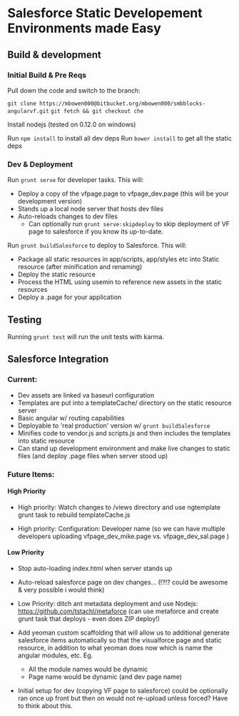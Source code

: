 # Salesforce Static Developement Environments made Easy

## Build & development

### Initial Build & Pre Reqs

Pull down the code and switch to the branch:

`git clone https://mbowen000@bitbucket.org/mbowen000/smbblocks-angularvf.git`
`git fetch && git checkout che`

Install nodejs (tested on 0.12.0 on windows)

Run `npm install` to install all dev deps
Run `bower install` to get all the static deps

### Dev & Deployment

Run `grunt serve` for developer tasks. This will:

- Deploy a copy of the vfpage.page to vfpage_dev.page (this will be your development version)
- Stands up a local node server that hosts dev files
- Auto-reloads changes to dev files
  - Can optionally run `grunt serve:skipdeploy` to skip deployment of VF page to salesforce if you know its up-to-date.

Run `grunt buildSalesforce` to deploy to Salesforce. This will:

- Package all static resources in app/scripts, app/styles etc into Static resource (after minification and renaming)
- Deploy the static resource
- Process the HTML using usemin to reference new assets in the static resources
- Deploy a .page for your application

## Testing

Running `grunt test` will run the unit tests with karma.

## Salesforce Integration

### Current:
- Dev assets are linked va baseurl configuration
- Templates are put into a templateCache/ directory on the static resource server
- Basic angular w/ routing capabilities
- Deployable to 'real production' version w/ `grunt buildSalesforce`
- Minifies code to vendor.js and scripts.js and then includes the templates into static resource
- Can stand up development environment and make live changes to static files (and deploy .page files when server stood up)

### Future Items:

#### High Priority

- High priority: Watch changes to /views directory and use ngtemplate grunt task to rebuild templateCache.js

- High priority: Configuration: Developer name (so we can have multiple developers uploading vfpage_dev_mike.page vs. vfpage_dev_sal.page )

#### Low Priority

- Stop auto-loading index.html when server stands up

- Auto-reload salesforce page on dev changes... (!?!? could be awesome & very possible i would think)

- Low Priority: ditch ant metadata deployment and use Nodejs: https://github.com/tstachl/metaforce (can use metaforce and create grunt task that deploys - even does ZIP deploy!)

- Add yeoman custom scaffolding that will allow us to additional generate salesforce items automatically so that the visualforce page and static resource, in addition to what yeoman does now which is name the angular modules, etc. Eg.
  - All the module names would be dynamic
  - Page name would be dynamic (and dev page name)

- Initial setup for dev (copying VF page to salesforce) could be optionally ran once up front but then on would not re-upload unless forced? Have to think about this.

